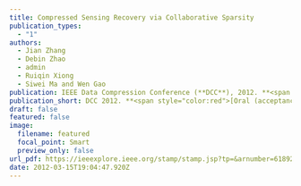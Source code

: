 ```yaml
---
title: Compressed Sensing Recovery via Collaborative Sparsity
publication_types:
  - "1"
authors:
  - Jian Zhang
  - Debin Zhao
  - admin
  - Ruiqin Xiong
  - Siwei Ma and Wen Gao
publication: IEEE Data Compression Conference (**DCC**), 2012. **<span style="color:red">[Oral (acceptance rate < 10%)]</span>**
publication_short: DCC 2012. **<span style="color:red">[Oral (acceptance rate < 10%)]</span>**
draft: false
featured: false
image:
  filename: featured
  focal_point: Smart
  preview_only: false
url_pdf: https://ieeexplore.ieee.org/stamp/stamp.jsp?tp=&arnumber=6189260
date: 2012-03-15T19:04:47.920Z
---
```


